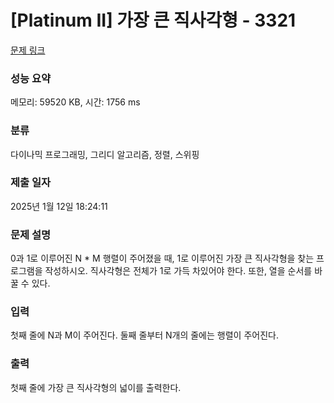 # [Platinum II] 가장 큰 직사각형 - 3321 

[문제 링크](https://www.acmicpc.net/problem/3321) 

### 성능 요약

메모리: 59520 KB, 시간: 1756 ms

### 분류

다이나믹 프로그래밍, 그리디 알고리즘, 정렬, 스위핑

### 제출 일자

2025년 1월 12일 18:24:11

### 문제 설명

<p>0과 1로 이루어진 N * M 행렬이 주어졌을 때, 1로 이루어진 가장 큰 직사각형을 찾는 프로그램을 작성하시오. 직사각형은 전체가 1로 가득 차있어야 한다. 또한, 열을 순서를 바꿀 수 있다.</p>

### 입력 

 <p>첫째 줄에 N과 M이 주어진다. 둘째 줄부터 N개의 줄에는 행렬이 주어진다.</p>

### 출력 

 <p>첫째 줄에 가장 큰 직사각형의 넓이를 출력한다.</p>

